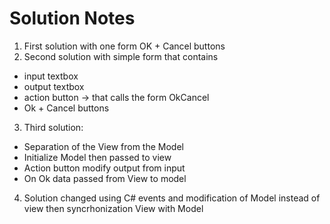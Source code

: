 # Solution Notes

1. First solution with one form OK + Cancel buttons
2. Second solution with simple form that contains 
- input textbox
- output textbox
- action button -> that calls the form OkCancel
- Ok + Cancel buttons 

3. Third solution:
- Separation of the View from the Model
- Initialize Model then passed to view
- Action button modify output from input
- On Ok data passed from View to model

4. Solution changed using C# events and modification of Model instead of view then syncrhonization View with Model